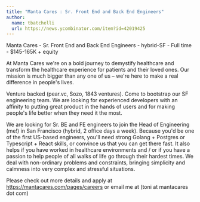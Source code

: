 ```yaml
---
title: "Manta Cares : Sr. Front End and Back End Engineers"
author:
  name: tbatchelli
  url: https://news.ycombinator.com/item?id=42019425
---
```

Manta Cares - Sr. Front End and Back End Engineers - hybrid-SF - Full time - $145-165K + equity

At Manta Cares we&#x27;re on a bold journey to demystify healthcare and transform the healthcare experience for patients and their loved ones. Our mission is much bigger than any one of us – we&#x27;re here to make a real difference in people&#x27;s lives.

Venture backed (pear.vc, Sozo, 1843 ventures). Come to bootstrap our SF engineering team. We are looking for experienced developers with an affinity to putting great product in the hands of users and for making people&#x27;s life better when they need it the most.

We are looking for Sr. BE and FE engineers to join the Head of Engineering (me!) in San Francisco (hybrid, 2 office days a week). Because you&#x27;d be one of the first US-based engineers, you&#x27;ll need strong Golang + Postgres or Typescript + React skills, or convince us that you can get there fast. It also helps if you have worked in healthcare environments and &#x2F; or if you have a passion to help people of all walks of life go through their hardest times. We deal with non-ordinary problems and constraints, bringing simplicity and calmness into very complex and stressful situations.

Please check out more details and apply at <a href="https:&#x2F;&#x2F;mantacares.com&#x2F;pages&#x2F;careers" rel="nofollow">https:&#x2F;&#x2F;mantacares.com&#x2F;pages&#x2F;careers</a> or email me at (toni at mantacares dot com)
<JobApplication />
